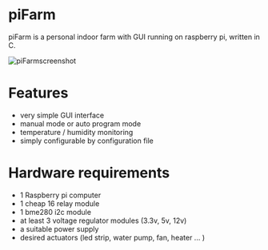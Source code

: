 # piFarm
piFarm is a personal indoor farm with GUI running on raspberry pi, written in C.

![piFarmscreenshot](https://raw.github.com/f4ftx/pifarm/master/doc/img/piFarmScr.png?raw=true)

# Features
- very simple GUI interface
- manual mode or auto program mode
- temperature / humidity monitoring
- simply configurable by configuration file

# Hardware requirements
- 1 Raspberry pi computer
- 1 cheap 16 relay module
- 1 bme280 i2c module
- at least 3 voltage regulator modules (3.3v, 5v, 12v)
- a suitable power supply
- desired actuators (led strip, water pump, fan, heater ... )


